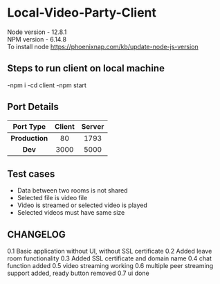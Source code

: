 # Local-Video-Party-Client

Node version - 12.8.1  
NPM version - 6.14.8  
To install node <https://phoenixnap.com/kb/update-node-js-version>

## Steps to run client on local machine

-npm i
-cd client
-npm start

## Port Details

| Port Type      | Client    | Server    |
|:--------------:|:---------:|:---------:|
| **Production** | 80        | 1793      |
| **Dev**        | 3000      | 5000      |

## Test cases

- Data between two rooms is not shared
- Selected file is video file
- Video is streamed or selected video is played
- Selected videos must have same size

## CHANGELOG

0.1 Basic application without UI, without SSL certificate
0.2 Added leave room functionality
0.3 Added SSL certificate and domain name
0.4 chat function added
0.5 video streaming working
0.6 multiple peer streaming support added, ready button removed
0.7 ui done
